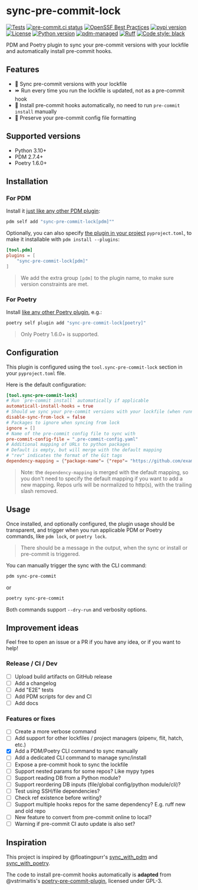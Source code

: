# sync-pre-commit-lock

[![Tests](https://github.com/GabDug/sync-pre-commit-lock/actions/workflows/ci.yml/badge.svg)](https://github.com/GabDug/sync-pre-commit-lock/actions/workflows/ci.yml)
[![pre-commit.ci status](https://results.pre-commit.ci/badge/github/GabDug/sync-pre-commit-lock/main.svg)](https://results.pre-commit.ci/latest/github/GabDug/sync-pre-commit-lock/main)
[![OpenSSF Best Practices](https://bestpractices.coreinfrastructure.org/projects/7529/badge)](https://bestpractices.coreinfrastructure.org/projects/7529)
[![pypi version](https://img.shields.io/pypi/v/sync-pre-commit-lock.svg)](https://pypi.org/project/sync-pre-commit-lock/)
[![License](https://img.shields.io/pypi/l/sync-pre-commit-lock.svg)](https://pypi.python.org/pypi/sync-pre-commit-lock)
[![Python version](https://img.shields.io/pypi/pyversions/sync-pre-commit-lock.svg)](https://pypi.python.org/pypi/sync-pre-commit-lock)
[![pdm-managed](https://img.shields.io/badge/pdm-managed-blueviolet)](https://pdm.fming.dev)
[![Ruff](https://img.shields.io/badge/ruff-lint-red)](https://github.com/charliermarsh/ruff)
[![Code style: black](https://img.shields.io/badge/code%20style-black-000000.svg)](https://github.com/psf/black)

PDM and Poetry plugin to sync your pre-commit versions with your lockfile and automatically install pre-commit hooks.

## Features

- 🔁 Sync pre-commit versions with your lockfile
- ⏩ Run every time you run the lockfile is updated, not as a pre-commit hook
- 🔄 Install pre-commit hooks automatically, no need to run `pre-commit install` manually
- 💫 Preserve your pre-commit config file formatting

## Supported versions

- Python 3.10+
- PDM 2.7.4+
- Poetry 1.6.0+

## Installation

### For PDM

Install it [just like any other PDM plugin](https://pdm.fming.dev/latest/dev/write/#activate-the-plugin):

```bash
pdm self add "sync-pre-commit-lock[pdm]""
```

Optionally, you can also specify [the plugin in your project](https://pdm.fming.dev/latest/dev/write/#specify-the-plugins-in-project) `pyproject.toml`, to make it installable with `pdm install --plugins`:

```toml
[tool.pdm]
plugins = [
    "sync-pre-commit-lock[pdm]"
]
```

> We add the extra group `[pdm]` to the plugin name, to make sure version constraints are met.

### For Poetry

Install [like any other Poetry plugin](https://python-poetry.org/docs/master/plugins/#using-plugins), e.g.:

```bash
poetry self plugin add "sync-pre-commit-lock[poetry]"
```

> Only Poetry 1.6.0+ is supported.

## Configuration

This plugin is configured using the `tool.sync-pre-commit-lock` section in your `pyproject.toml` file.

Here is the default configuration:

```toml
[tool.sync-pre-commit-lock]
# Run `pre-commit install` automatically if applicable
automaticall-install-hooks = true
# Should we sync your pre-commit versions with your lockfile (when running lock, add, update, remove, etc.)?
disable-sync-from-lock = false
# Packages to ignore when syncing from lock
ignore = []
# Name of the pre-commit config file to sync with
pre-commit-config-file = ".pre-commit-config.yaml"
# Additional mapping of URLs to python packages
# Default is empty, but will merge with the default mapping
# "rev" indicates the format of the Git tags
dependency-mapping = {"package-name"= {"repo"= "https://github.com/example/package-name", "rev"= "v${rev}"}}
```

> Note: the `dependency-mapping` is merged with the default mapping, so you don't need to specify the default mapping if you want to add a new mapping.
> Repos urls will be normalized to http(s), with the trailing slash removed.

## Usage

Once installed, and optionally configured, the plugin usage should be transparent, and trigger when you run applicable PDM or Poetry commands, like `pdm lock`, or `poetry lock`.

> There should be a message in the output, when the sync or install or pre-commit is triggered.

You can manually trigger the sync with the CLI command:

```bash
pdm sync-pre-commit
```

or

```bash
poetry sync-pre-commit
```

Both commands support `--dry-run` and verbosity options.

## Improvement ideas

Feel free to open an issue or a PR if you have any idea, or if you want to help!

### Release / CI / Dev

- [ ] Upload build artifacts on GitHub release
- [ ] Add a changelog
- [ ] Add "E2E" tests
- [ ] Add PDM scripts for dev and CI
- [ ] Add docs

### Features or fixes

- [ ] Create a more verbose command
- [ ] Add support for other lockfiles / project managers (pipenv, flit, hatch, etc.)
- [X] Add a PDM/Poetry CLI command to sync manually
- [ ] Add a dedicated CLI command to manage sync/install
- [ ] Expose a pre-commit hook to sync the lockfile
- [ ] Support nested params for some repos? Like mypy types
- [ ] Support reading DB from a Python module?
- [ ] Support reordering DB inputs (file/global config/python module/cli)?
- [ ] Test using SSH/file dependencies?
- [ ] Check ref existence before writing?
- [ ] Support multiple hooks repos for the same dependency? E.g. ruff new and old repo
- [ ] New feature to convert from pre-commit online to local?
- [ ] Warning if pre-commit CI auto update is also set?

## Inspiration

This project is inspired by @floatingpurr's [sync_with_pdm](https://github.com/floatingpurr/sync_with_pdm/) and [sync_with_poetry](https://github.com/floatingpurr/sync_with_poetry/).

The code to install pre-commit hooks automatically is **adapted** from @vstrimaitis's [poetry-pre-commit-plugin](https://github.com/vstrimaitis/poetry-pre-commit-plugin/), licensed under GPL-3.
